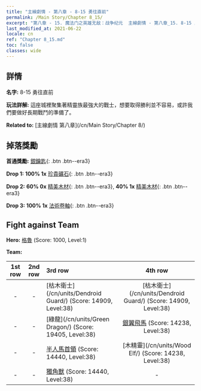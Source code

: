 ```yaml
---
title: "主線劇情 - 第八章 - 8-15 勇往直前"
permalink: /Main Story/Chapter 8_15/
excerpt: "第八章 - 15. 魔法门之英雄无敌：战争纪元  主線劇情 - 第八章_15. 8-15 勇往直前"
last_modified_at: 2021-06-22
locale: cn
ref: "Chapter 8_15.md"
toc: false
classes: wide
---
```


## 詳情

 **名字:** 8-15 勇往直前

 **玩法詳解:** 這座城裡聚集著精靈族最強大的戰士，想要取得勝利並不容易，或許我們要做好長期戰鬥的準備了。

 **Related to:** [主線劇情 第八章](/cn/Main Story/Chapter 8/)

## 掉落獎勵

 **首通獎勵:** [銀鑰匙](/cn/Items/con_693/){: .btn .btn--era3}

 **Drop 1:** **100% 1x** [珍貴礦石](/cn/Items/mat_26/){: .btn .btn--era3}

 **Drop 2:** **60% 0x** [精美木材](/cn/Items/mat_20/){: .btn .btn--era3}, **40% 1x** [精美木材](/cn/Items/mat_20/){: .btn .btn--era3}

 **Drop 3:** **100% 1x** [法術卷軸](/cn/Items/con_694/){: .btn .btn--era3}


## Fight against Team
 **Hero:** [格魯](/cn/heroes/Gelu/) (Score: 1000, Level:1)

 **Team:**


  | 1st row | 2nd row | 3rd row | 4th row |
  |:----:|:----:|:----|:----:|
  | - | - | [枯木衛士](/cn/units/Dendroid Guard/) (Score: 14909, Level:38)  | [枯木衛士](/cn/units/Dendroid Guard/) (Score: 14909, Level:38)  |
  | - | - | [綠龍](/cn/units/Green Dragon/) (Score: 19405, Level:38)  | [銀翼飛馬](/cn/units/Pegasus/) (Score: 14238, Level:38)  |
  | - | - | [半人馬首領](/cn/units/Centaur/) (Score: 14440, Level:38)  | [木精靈](/cn/units/Wood Elf/) (Score: 14238, Level:38)  |
  | - | - | [獨角獸](/cn/units/Unicorn/) (Score: 14440, Level:38)  | - |


